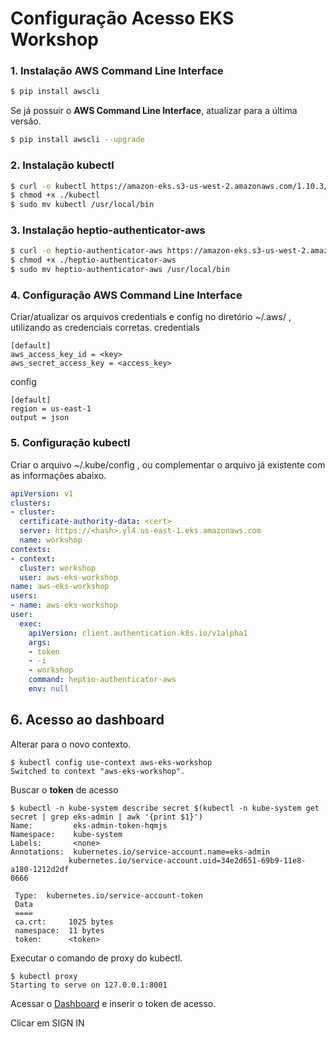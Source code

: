 # Configuração Acesso EKS Workshop

### 1. Instalação AWS Command Line Interface 

```bash
$ pip install awscli
```

Se já possuir o **AWS Command Line Interface**, atualizar para a última versão. 

```bash
$ pip install awscli --upgrade
```

### 2. Instalação kubectl

```bash
$ curl -o kubectl https://amazon-eks.s3-us-west-2.amazonaws.com/1.10.3/2018-06-05/bin/darwin/amd64/kubectl
$ chmod +x ./kubectl
$ sudo mv kubectl /usr/local/bin
```

### 3. Instalação **heptio-authenticator-aws**

```bash
$ curl -o heptio-authenticator-aws https://amazon-eks.s3-us-west-2.amazonaws.com/1.10.3/2018-06-05/bin/darwin/amd64/heptio-authenticator-aws
$ chmod +x ./heptio-authenticator-aws
$ sudo mv heptio-authenticator-aws /usr/local/bin
```

### 4. Configuração AWS Command Line Interface

Criar/atualizar os arquivos credentials e config no diretório ~/.aws/ , utilizando as credenciais corretas.
credentials

```
[default]
aws_access_key_id = <key>
aws_secret_access_key = <access_key>
```

config

```
[default]
region = us-east-1
output = json
```

### 5. Configuração kubectl

Criar o arquivo ~/.kube/config , ou complementar o arquivo já existente com as informações abaixo.

```yaml
apiVersion: v1
clusters:
- cluster: 
  certificate-authority-data: <cert>
  server: https://<hash>.yl4.us-east-1.eks.amazonaws.com
  name: workshop
contexts:
- context:
  cluster: workshop
  user: aws-eks-workshop
name: aws-eks-workshop
users:
- name: aws-eks-workshop
user:
  exec:
    apiVersion: client.authentication.k8s.io/v1alpha1
    args:
    - token
    - -i
    - workshop
    command: heptio-authenticator-aws
    env: null
```

## 6. Acesso ao dashboard 

Alterar para o novo contexto.

```
$ kubectl config use-context aws-eks-workshop
Switched to context "aws-eks-workshop".
```

Buscar o **token** de acesso

```
$ kubectl -n kube-system describe secret $(kubectl -n kube-system get secret | grep eks-admin | awk '{print $1}')
Name:         eks-admin-token-hqmjs
Namespace:    kube-system
Labels:       <none>
Annotations:  kubernetes.io/service-account.name=eks-admin
             kubernetes.io/service-account.uid=34e2d651-69b9-11e8-a180-1212d2df
0666

 Type:  kubernetes.io/service-account-token
 Data
 ====
 ca.crt:     1025 bytes
 namespace:  11 bytes
 token:      <token>
```

Executar o comando de proxy do kubectl. 

```
$ kubectl proxy
Starting to serve on 127.0.0.1:8001
```

Acessar o [Dashboard](http://localhost:8001/api/v1/namespaces/kube-system/services/https:kubernetes-dashboard:/proxy/) e inserir o token de acesso.
   
Clicar em SIGN IN
 